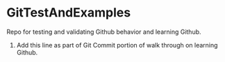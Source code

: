 # GitTestAndExamples
Repo for testing and validating Github behavior and learning Github.

1. Add this line as part of Git Commit portion of walk through on learning Github.
